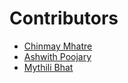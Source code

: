 # Contributors

- [Chinmay Mhatre](https://github.com/ChinmayMhatre)
- [Ashwith Poojary](https://github.com/Ashwith25)
-  [Mythili Bhat](https://github.com/Mythili2002)

